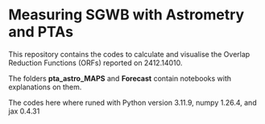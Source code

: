 # Measuring SGWB with Astrometry and PTAs

This repository contains the codes to calculate and visualise the Overlap Reduction Functions (ORFs) reported on 2412.14010.

The folders **pta_astro_MAPS** and **Forecast** contain notebooks with explanations on them.

The codes here where runed with Python version 3.11.9, numpy 1.26.4, and jax 0.4.31
